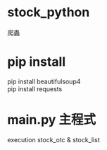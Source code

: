# stock_python

爬蟲

# pip install

pip install beautifulsoup4  
pip install requests

# main.py 主程式

execution stock_otc & stock_list
